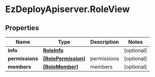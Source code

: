 # EzDeployApiserver.RoleView

## Properties
Name | Type | Description | Notes
------------ | ------------- | ------------- | -------------
**info** | [**RoleInfo**](RoleInfo.md) |  | [optional] 
**permissions** | [**[RolePermission]**](RolePermission.md) | permissions | [optional] 
**members** | [**[RoleMember]**](RoleMember.md) | members | [optional] 


